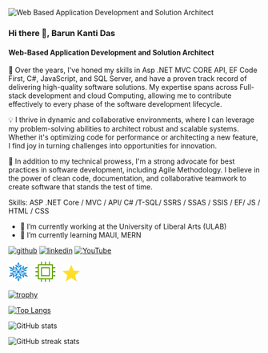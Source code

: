 ![Web Based Application Development and Solution Architect  ](https://media.licdn.com/dms/image/D5616AQFa5uoFO5odfw/profile-displaybackgroundimage-shrink_350_1400/0/1704093757447?e=1709769600&v=beta&t=3DZurHrXsGJshveYTm2NWIX-AeB6WgYhLVhWvkmtlJo)

### Hi there 👋, Barun Kanti Das
#### Web-Based Application Development and Solution Architect  


🚀 Over the years, I've honed my skills in Asp .NET MVC CORE API, EF Code First, C#, JavaScript, and SQL Server, and have a proven track record of delivering high-quality software solutions. My expertise spans across Full-stack development and cloud Computing, allowing me to contribute effectively to every phase of the software development lifecycle.

💡 I thrive in dynamic and collaborative environments, where I can leverage my problem-solving abilities to architect robust and scalable systems. Whether it's optimizing code for performance or architecting a new feature, I find joy in turning challenges into opportunities for innovation.

🔧 In addition to my technical prowess, I'm a strong advocate for best practices in software development, including Agile Methodology. I believe in the power of clean code, documentation, and collaborative teamwork to create software that stands the test of time.

Skills: ASP .NET Core / MVC / API/ C# /T-SQL/ SSRS / SSAS / SSIS / EF/ JS / HTML / CSS

- 🔭 I’m currently working at the University of Liberal Arts (ULAB) 
- 🌱 I’m currently learning MAUI, MERN


[<img src='https://cdn.jsdelivr.net/npm/simple-icons@3.0.1/icons/github.svg' alt='github' height='40'>](https://github.com/barunbasis37)  [<img src='https://cdn.jsdelivr.net/npm/simple-icons@3.0.1/icons/linkedin.svg' alt='linkedin' height='40'>](https://www.linkedin.com/in/barun-kanti-das-5809272b//)  [<img src='https://cdn.jsdelivr.net/npm/simple-icons@3.0.1/icons/youtube.svg' alt='YouTube' height='40'>](https://www.youtube.com/@Development-With-BKDas)  

<a href='https://archiveprogram.github.com/'><img src='https://raw.githubusercontent.com/acervenky/animated-github-badges/master/assets/acbadge.gif' width='40' height='40'></a> <a href='https://docs.github.com/en/developers'><img src='https://raw.githubusercontent.com/acervenky/animated-github-badges/master/assets/devbadge.gif' width='40' height='40'></a> <a href='https://stars.github.com/'><img src='https://raw.githubusercontent.com/acervenky/animated-github-badges/master/assets/starbadge.gif' width='35' height='35'></a> 

[![trophy](https://github-profile-trophy.vercel.app/?username=barunbasis37)](https://github.com/ryo-ma/github-profile-trophy)

[![Top Langs](https://github-readme-stats.vercel.app/api/top-langs/?username=barunbasis37)](https://github.com/anuraghazra/github-readme-stats)

![GitHub stats](https://github-readme-stats.vercel.app/api?username=barunbasis37&show_icons=true&count_private=true)  

![GitHub streak stats](https://streak-stats.demolab.com/?user=barunbasis37)  

